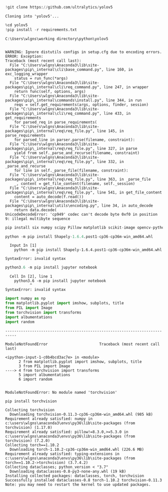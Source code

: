 ```python
!git clone https://github.com/ultralytics/yolov5
```

    Cloning into 'yolov5'...
    


```python
%cd yolov5 
!pip install -r requirements.txt
```

    C:\Users\wlgns\working directory\python\yolov5
    

    WARNING: Ignore distutils configs in setup.cfg due to encoding errors.
    ERROR: Exception:
    Traceback (most recent call last):
      File "C:\Users\wlgns\Anaconda3\lib\site-packages\pip\_internal\cli\base_command.py", line 160, in exc_logging_wrapper
        status = run_func(*args)
      File "C:\Users\wlgns\Anaconda3\lib\site-packages\pip\_internal\cli\req_command.py", line 247, in wrapper
        return func(self, options, args)
      File "C:\Users\wlgns\Anaconda3\lib\site-packages\pip\_internal\commands\install.py", line 344, in run
        reqs = self.get_requirements(args, options, finder, session)
      File "C:\Users\wlgns\Anaconda3\lib\site-packages\pip\_internal\cli\req_command.py", line 433, in get_requirements
        for parsed_req in parse_requirements(
      File "C:\Users\wlgns\Anaconda3\lib\site-packages\pip\_internal\req\req_file.py", line 145, in parse_requirements
        for parsed_line in parser.parse(filename, constraint):
      File "C:\Users\wlgns\Anaconda3\lib\site-packages\pip\_internal\req\req_file.py", line 327, in parse
        yield from self._parse_and_recurse(filename, constraint)
      File "C:\Users\wlgns\Anaconda3\lib\site-packages\pip\_internal\req\req_file.py", line 332, in _parse_and_recurse
        for line in self._parse_file(filename, constraint):
      File "C:\Users\wlgns\Anaconda3\lib\site-packages\pip\_internal\req\req_file.py", line 363, in _parse_file
        _, content = get_file_content(filename, self._session)
      File "C:\Users\wlgns\Anaconda3\lib\site-packages\pip\_internal\req\req_file.py", line 541, in get_file_content
        content = auto_decode(f.read())
      File "C:\Users\wlgns\Anaconda3\lib\site-packages\pip\_internal\utils\encoding.py", line 34, in auto_decode
        return data.decode(
    UnicodeDecodeError: 'cp949' codec can't decode byte 0xf0 in position 9: illegal multibyte sequence
    


```python
pip install six numpy scipy Pillow matplotlib scikit-image opencv-python imageio Shapely
```


```python
python -m pip install Shapely-1.6.4.post1-cp36-cp36m-win_amd64.whl
```


      Input In [1]
        python -m pip install Shapely-1.6.4.post1-cp36-cp36m-win_amd64.whl
                  ^
    SyntaxError: invalid syntax
    



```python
python3.6 -m pip install jupyter notebook
```


      Cell In [2], line 1
        python3.6 -m pip install jupyter notebook
               ^
    SyntaxError: invalid syntax
    



```python
import numpy as np
from matplotlib.pyplot import imshow, subplots, title
from PIL import Image
from torchvision import transforms
import albumentations
import random
```


    ---------------------------------------------------------------------------

    ModuleNotFoundError                       Traceback (most recent call last)

    <ipython-input-1-c0b4bcd3ac7e> in <module>
          2 from matplotlib.pyplot import imshow, subplots, title
          3 from PIL import Image
    ----> 4 from torchvision import transforms
          5 import albumentations
          6 import random
    

    ModuleNotFoundError: No module named 'torchvision'



```python
pip install torchvision
```

    Collecting torchvision
      Downloading torchvision-0.11.3-cp36-cp36m-win_amd64.whl (985 kB)
    Requirement already satisfied: numpy in c:\users\wlgns\anaconda3\envs\py36\lib\site-packages (from torchvision) (1.17.0)
    Requirement already satisfied: pillow!=8.3.0,>=5.3.0 in c:\users\wlgns\anaconda3\envs\py36\lib\site-packages (from torchvision) (7.2.0)
    Collecting torch==1.10.2
      Downloading torch-1.10.2-cp36-cp36m-win_amd64.whl (226.6 MB)
    Requirement already satisfied: typing-extensions in c:\users\wlgns\anaconda3\envs\py36\lib\site-packages (from torch==1.10.2->torchvision) (3.7.4.2)
    Collecting dataclasses; python_version < "3.7"
      Downloading dataclasses-0.8-py3-none-any.whl (19 kB)
    Installing collected packages: dataclasses, torch, torchvision
    Successfully installed dataclasses-0.8 torch-1.10.2 torchvision-0.11.3
    Note: you may need to restart the kernel to use updated packages.
    


```python

```


```python

```


```python

```


```python

```

